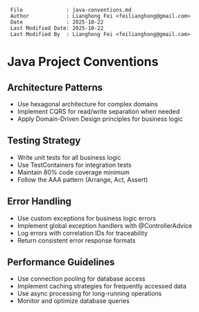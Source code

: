 ```
 File              : java-conventions.md
 Author            : Lianghong Fei <feilianghong@gmail.com>
 Date              : 2025-10-22
 Last Modified Date: 2025-10-22
 Last Modified By  : Lianghong Fei <feilianghong@gmail.com>
```
# Java Project Conventions

## Architecture Patterns
- Use hexagonal architecture for complex domains
- Implement CQRS for read/write separation when needed
- Apply Domain-Driven Design principles for business logic

## Testing Strategy
- Write unit tests for all business logic
- Use TestContainers for integration tests
- Maintain 80% code coverage minimum
- Follow the AAA pattern (Arrange, Act, Assert)

## Error Handling
- Use custom exceptions for business logic errors
- Implement global exception handlers with @ControllerAdvice
- Log errors with correlation IDs for traceability
- Return consistent error response formats

## Performance Guidelines
- Use connection pooling for database access
- Implement caching strategies for frequently accessed data
- Use async processing for long-running operations
- Monitor and optimize database queries
